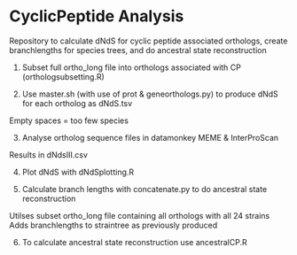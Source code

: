 # CyclicPeptide Analysis
Repository to calculate dNdS for cyclic peptide associated orthologs, create branchlengths for species trees, and do ancestral state reconstruction

1. Subset full ortho_long file into orthologs associated with CP (orthologsubsetting.R)

2. Use master.sh (with use of prot & geneorthologs.py) to produce dNdS for each ortholog as dNdS.tsv

Empty spaces = too few species

3. Analyse ortholog sequence files in datamonkey MEME & InterProScan
       
Results in dNdsIII.csv
    
4. Plot dNdS with dNdSplotting.R
    
5. Calculate branch lengths with concatenate.py to do ancestral state reconstruction
       
Utilses subset ortho_long file containing all orthologs with all 24 strains
Adds branchlengths to straintree as previously produced
    
6. To calculate ancestral state reconstruction use ancestralCP.R






